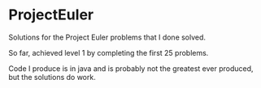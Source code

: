ProjectEuler
============

Solutions for the Project Euler problems that I done solved.

So far, achieved level 1 by completing the first 25 problems.

Code I produce is in java and is probably not the greatest ever produced, but the solutions do work.
